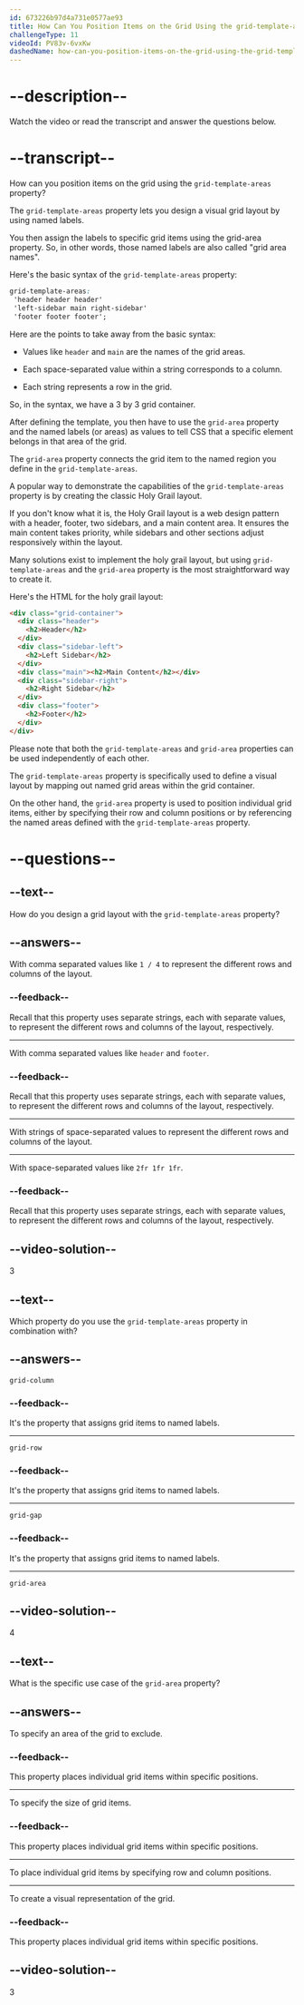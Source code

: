 ```yaml
---
id: 673226b97d4a731e0577ae93
title: How Can You Position Items on the Grid Using the grid-template-areas Property?
challengeType: 11
videoId: PV83v-6vxKw
dashedName: how-can-you-position-items-on-the-grid-using-the-grid-template-areas-property
---
```


# --description--

Watch the video or read the transcript and answer the questions below.

# --transcript--

How can you position items on the grid using the `grid-template-areas` property?

The `grid-template-areas` property lets you design a visual grid layout by using named labels.

You then assign the labels to specific grid items using the grid-area property. So, in other words, those named labels are also called "grid area names".

Here's the basic syntax of the `grid-template-areas` property:

```css
grid-template-areas:
 'header header header'
 'left-sidebar main right-sidebar'
 'footer footer footer';
```

Here are the points to take away from the basic syntax:

- Values like `header` and `main` are the names of the grid areas.

- Each space-separated value within a string corresponds to a column.

- Each string represents a row in the grid.

So, in the syntax, we have a 3 by 3 grid container.

After defining the template, you then have to use the `grid-area` property and the named labels (or areas) as values to tell CSS that a specific element belongs in that area of the grid.

The `grid-area` property connects the grid item to the named region you define in the `grid-template-areas`.

A popular way to demonstrate the capabilities of the `grid-template-areas` property is by creating the classic Holy Grail layout.

If you don't know what it is, the Holy Grail layout is a web design pattern with a header, footer, two sidebars, and a main content area. It ensures the main content takes priority, while sidebars and other sections adjust responsively within the layout.

Many solutions exist to implement the holy grail layout, but using `grid-template-areas` and the `grid-area` property is the most straightforward way to create it.

Here's the HTML for the holy grail layout:

```html
<div class="grid-container">
  <div class="header">
    <h2>Header</h2>
  </div>
  <div class="sidebar-left">
    <h2>Left Sidebar</h2>
  </div>
  <div class="main"><h2>Main Content</h2></div>
  <div class="sidebar-right">
    <h2>Right Sidebar</h2>
  </div>
  <div class="footer">
    <h2>Footer</h2>
  </div>
</div>
```

Please note that both the `grid-template-areas` and `grid-area` properties can be used independently of each other.

The `grid-template-areas` property is specifically used to define a visual layout by mapping out named grid areas within the grid container.

On the other hand, the `grid-area` property is used to position individual grid items, either by specifying their row and column positions or by referencing the named areas defined with the `grid-template-areas` property.

# --questions--

## --text--

How do you design a grid layout with the `grid-template-areas` property?

## --answers--

With comma separated values like `1 / 4` to represent the different rows and columns of the layout.

### --feedback--

Recall that this property uses separate strings, each with separate values, to represent the different rows and columns of the layout, respectively.

---

With comma separated values like `header` and `footer`.

### --feedback--

Recall that this property uses separate strings, each with separate values, to represent the different rows and columns of the layout, respectively.

---

With strings of space-separated values to represent the different rows and columns of the layout.

---

With space-separated values like `2fr 1fr 1fr`.

### --feedback--

Recall that this property uses separate strings, each with separate values, to represent the different rows and columns of the layout, respectively.

## --video-solution--

3

## --text--

Which property do you use the `grid-template-areas` property in combination with?

## --answers--

`grid-column`

### --feedback--

It's the property that assigns grid items to named labels.

---

`grid-row`

### --feedback--

It's the property that assigns grid items to named labels.

---

`grid-gap`

### --feedback--

It's the property that assigns grid items to named labels.

---

`grid-area`

## --video-solution--

4

## --text--

What is the specific use case of the `grid-area` property?

## --answers--

To specify an area of the grid to exclude.

### --feedback--

This property places individual grid items within specific positions.

---

To specify the size of grid items.

### --feedback--

This property places individual grid items within specific positions.

---

To place individual grid items by specifying row and column positions.

---

To create a visual representation of the grid.

### --feedback--

This property places individual grid items within specific positions.

## --video-solution--

3
